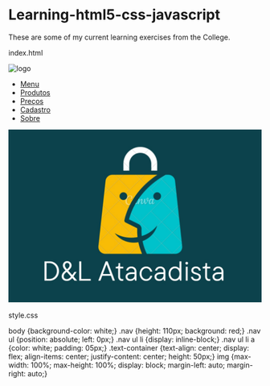 # Learning-html5-css-javascript
These are some of my current learning exercises from the College.

index.html

<!DOCTYPE html>
![logo](https://user-images.githubusercontent.com/103908152/164323360-f3bc8547-63bb-4f61-8a9e-1e16176fc89f.jpg)

<html lang="en" xmlns="http://www.w3.org/1999/xhtml">
<head>
    <meta charset="utf-8" /> <!--Metadados-->
    <title>D&L Atacadista</title>
    <link rel="stylesheet" type="text/css" href="style.css">
        <div class="home">
        <div class="nav"> <!--Páginas do Topo-->
<ul>
    <li><a href="#">Menu</a></li>
    <li><a href="#">Produtos</a></li>
    <li><a href="#">Preços</a></li>
    <li><a href="#">Cadastro</a></li>
    <li><a href="#">Sobre</a></li>
</ul>
<img src="logo.jpg">
<!--Abaixo são os procedimento do CSS-->
<style> /*Fontes*/
    @import
    url('https://fonts.googleapis.com/css2?family=Poppins:wght@200&display=swap');
</style>
</head>
<body>
</body>
</html>
  
  style.css
  
body {background-color: white;}
.nav {height: 110px; background: red;}
.nav ul {position: absolute; left: 0px;}
.nav ul li {display: inline-block;}
.nav ul li a {color: white; padding: 05px;} 
.text-container {text-align: center; display: flex; align-items: center; justify-content: center; height: 50px;}
img {max-width: 100%; max-height: 100%; display: block; margin-left: auto; margin-right: auto;}
